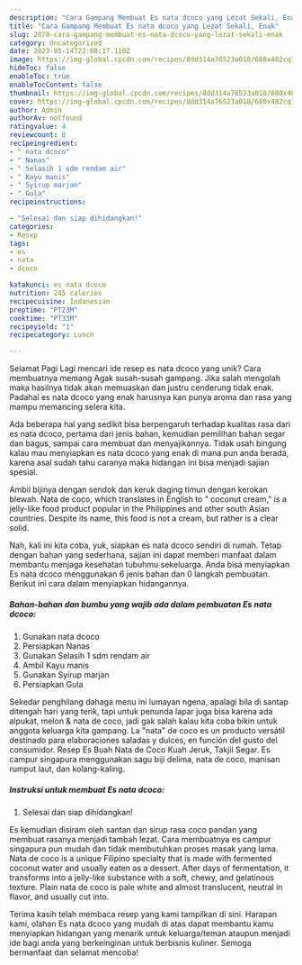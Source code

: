 ```yaml
---
description: "Cara Gampang Membuat Es nata dcoco yang Lezat Sekali, Enak"
title: "Cara Gampang Membuat Es nata dcoco yang Lezat Sekali, Enak"
slug: 2070-cara-gampang-membuat-es-nata-dcoco-yang-lezat-sekali-enak
category: Uncategorized
date: 2023-05-14T22:08:17.110Z
image: https://img-global.cpcdn.com/recipes/8dd314a76523a018/680x482cq70/es-nata-dcoco-foto-resep-utama.jpg
hideToc: false
enableToc: true
enableTocContent: false
thumbnail: https://img-global.cpcdn.com/recipes/8dd314a76523a018/680x482cq70/es-nata-dcoco-foto-resep-utama.jpg
cover: https://img-global.cpcdn.com/recipes/8dd314a76523a018/680x482cq70/es-nata-dcoco-foto-resep-utama.jpg
author: Admin
authorAv: notfound
ratingvalue: 4
reviewcount: 8
recipeingredient:
- " nata dcoco"
- " Nanas"
- " Selasih 1 sdm rendam air"
- " Kayu manis"
- " Syirup marjan"
- " Gula"
recipeinstructions:

- "Selesai dan siap dihidangkan!"
categories:
- Resep
tags:
- es
- nata
- dcoco

katakunci: es nata dcoco 
nutrition: 245 calories
recipecuisine: Indonesian
preptime: "PT23M"
cooktime: "PT33M"
recipeyield: "1"
recipecategory: Lunch

---
```



Selamat Pagi Lagi mencari ide resep es nata dcoco yang unik? Cara membuatnya memang Agak susah-susah gampang. Jika salah mengolah maka hasilnya tidak akan memuaskan dan justru cenderung tidak enak. Padahal es nata dcoco yang enak harusnya kan punya aroma dan rasa yang mampu memancing selera kita.


Ada beberapa hal yang sedikit bisa berpengaruh terhadap kualitas rasa dari es nata dcoco, pertama dari jenis bahan, kemudian pemilihan bahan segar dan bagus, sampai cara membuat dan menyajikannya. Tidak usah bingung kalau mau menyiapkan es nata dcoco yang enak di mana pun anda berada, karena asal sudah tahu caranya maka hidangan ini bisa menjadi sajian spesial.

Ambil bijinya dengan sendok dan keruk daging timun dengan kerokan blewah. Nata de coco, which translates in English to &#34; coconut cream,&#34; is a jelly-like food product popular in the Philippines and other south Asian countries. Despite its name, this food is not a cream, but rather is a clear solid.


Nah, kali ini kita coba, yuk, siapkan es nata dcoco sendiri di rumah. Tetap dengan bahan yang sederhana, sajian ini dapat memberi manfaat dalam membantu menjaga kesehatan tubuhmu sekeluarga. Anda bisa menyiapkan Es nata dcoco menggunakan 6 jenis bahan dan 0 langkah pembuatan. Berikut ini cara dalam menyiapkan hidangannya.

<!--inarticleads1-->

##### Bahan-bahan dan bumbu yang wajib ada dalam pembuatan Es nata dcoco:

1. Gunakan  nata dcoco
1. Persiapkan  Nanas
1. Gunakan  Selasih 1 sdm rendam air
1. Ambil  Kayu manis
1. Gunakan  Syirup marjan
1. Persiapkan  Gula


Sekedar penghilang dahaga menu ini lumayan ngena, apalagi bila di santap ditengah hari yang terik, tapi untuk penunda lapar juga bisa karena ada alpukat, melon &amp; nata de coco, jadi gak salah kalau kita coba bikin untuk anggota keluarga kita gampang. La &#34;nata&#34; de coco es un producto versátil destinado para elaboraciones saladas y dulces, en función del gusto del consumidor. Resep Es Buah Nata de Coco Kuah Jeruk, Takjil Segar. Es campur singapura menggunakan sagu biji delima, nata de coco, manisan rumput laut, dan kolang-kaling. 

<!--inarticleads2-->

##### Instruksi untuk membuat Es nata dcoco:


1. Selesai dan siap dihidangkan!

Es kemudian disiram oleh santan dan sirup rasa coco pandan yang membuat rasanya menjadi tambah lezat. Cara membuatnya es campur singapura pun mudah dan tidak membutuhkan proses masak yang lama. Nata de coco is a unique Filipino specialty that is made with fermented coconut water and usually eaten as a dessert. After days of fermentation, it transforms into a jelly-like substance with a soft, chewy, and gelatinous texture. Plain nata de coco is pale white and almost translucent, neutral in flavor, and usually cut into. 

Terima kasih telah membaca resep yang kami tampilkan di sini. Harapan kami, olahan Es nata dcoco yang mudah di atas dapat membantu kamu menyiapkan hidangan yang menarik untuk keluarga/teman ataupun menjadi ide bagi anda yang berkeinginan untuk berbisnis kuliner. Semoga bermanfaat dan selamat mencoba!
